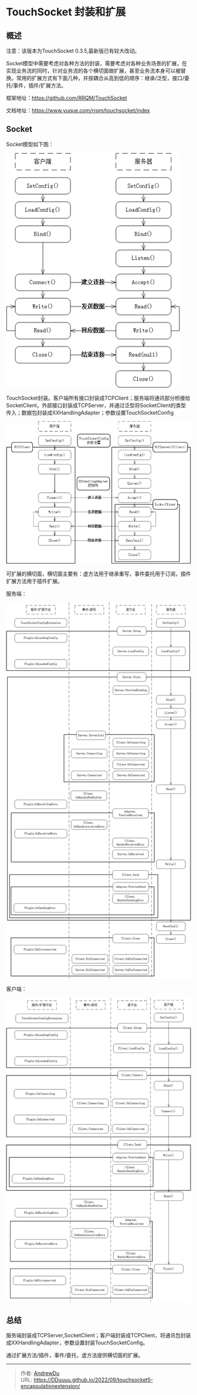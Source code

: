 # TouchSocket 封装和扩展


## 概述

注意：该版本为TouchSocket 0.3.5,最新版已有较大改动。

Socket模型中需要考虑对各种方法的封装，需要考虑对各种业务场景的扩展，在实现业务流的同时，针对业务流的各个横切面做扩展，甚至业务流本身可以被替换。常用的扩展方式有下面几种，并按耦合从高到低的顺序：继承/泛型，接口/委托/事件，插件/扩展方法。

框架地址：https://github.com/RRQM/TouchSocket

文档地址：https://www.yuque.com/rrqm/touchsocket/index


## Socket

Socket模型如下图：

![image-20220913092159745](/touchsocket/image-20220913092159745.png)



TouchSocket封装。客户端所有接口封装成TCPClient；服务端将通讯部分桥接给SocketClient，外部接口封装成TCPServer，并通过泛型将SocketClient的类型传入；数据包封装成XXHandlingAdapter；参数设置TouchSocketConfig

![image-20220913095108670](/touchsocket/image-20220913095108670.png)

可扩展的横切面，横切面主要有：虚方法用于继承重写，事件委托用于订阅，插件扩展方法用于插件扩展。

服务端：

![image-20220914082746671](/touchsocket/image-20220914082746671.png)

客户端：

![image-20220913113515819](/touchsocket/image-20220913113515819.png)

## 总结

服务端封装成TCPServer,SocketClient；客户端封装成TCPClient，将通讯包封装成XXHandlingAdapter，参数设置封装TouchSocketConfig。

通过扩展方法/插件，事件/委托，虚方法提供横切面的扩展。





---

> 作者: [AndrewDu](https://github.com/DDuuuu)  
> URL: https://DDuuuu.github.io/2022/09/touchsocket5-encapsulationextension/  

